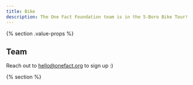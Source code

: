 ```yaml
---
title: Bike
description: The One Fact Foundation team is in the 5-Boro Bike Tour!
---
```


{% section .value-props %}

## Team

Reach out to hello@onefact.org to sign up :)



{% section %}
